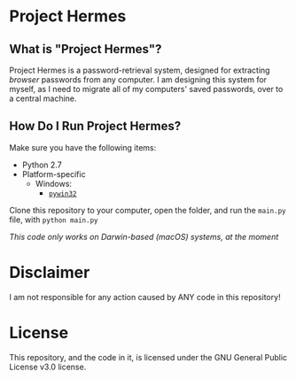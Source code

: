 # Project Hermes
## What is "Project Hermes"?
Project Hermes is a password-retrieval system, designed for extracting *browser* passwords from any computer. I am designing this system for myself, as I need to migrate all of my computers' saved passwords, over to a central machine.

## How Do I Run Project Hermes?
Make sure you have the following items:    
* Python 2.7
* Platform-specific
    * Windows:
        * [`pywin32`](https://sourceforge.net/projects/pywin32/files/latest/download)

Clone this repository to your computer, open the folder, and run the `main.py` file, with `python main.py`

*This code only works on Darwin-based (macOS) systems, at the moment*
# Disclaimer
I am not responsible for any action caused by ANY code in this repository!

# License
This repository, and the code in it, is licensed under the GNU General Public License v3.0 license.
